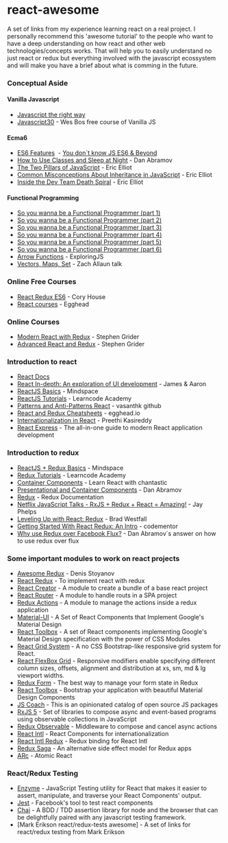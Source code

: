 # react-awesome
A set of links from my experience learning react on a real project. I personally recommend this 'awesome tutorial' to the people who want to have a deep understanding on how react and other web technologies/concepts works. That will help you to easily understand no just react or redux but everything involved with the javascript ecossystem and will make you have a brief about what is comming in the future.

### Conceptual Aside

#### Vanilla Javascript
  - [Javascript the right way](http://jstherightway.org/)
  - [Javascript30](https://javascript30.com/) - Wes Bos free course of Vanilla JS

#### Ecma6
  - [ES6 Features](https://github.com/lukehoban/es6features/blob/master/README.md)
  - [You don`t know JS ES6 & Beyond](https://github.com/getify/You-Dont-Know-JS/tree/master/es6%20%26%20beyond#you-dont-know-js-es6--beyond)
  - [How to Use Classes and Sleep at Night](https://medium.com/@dan_abramov/how-to-use-classes-and-sleep-at-night-9af8de78ccb4#.jatbadoh1) - Dan Abramov
  - [The Two Pillars of JavaScript](https://medium.com/javascript-scene/the-two-pillars-of-javascript-ee6f3281e7f3#.tomhosj4q) - Eric Elliot
  - [Common Misconceptions About Inheritance in JavaScript](https://medium.com/javascript-scene/common-misconceptions-about-inheritance-in-javascript-d5d9bab29b0a#.idh85yys5) - Eric Elliot
  - [Inside the Dev Team Death Spiral](https://medium.com/javascript-scene/inside-the-dev-team-death-spiral-6a7ea255467b#.awz5r90n6) - Eric Elliot

#### Functional Programming
  - [So you wanna be a Functional Programmer (part 1)](https://medium.com/@cscalfani/so-you-want-to-be-a-functional-programmer-part-1-1f15e387e536#.nq3tjj1em) 
  - [So you wanna be a Functional Programmer (part 2)](https://medium.com/@cscalfani/so-you-want-to-be-a-functional-programmer-part-2-7005682cec4a#.aaf6gcc05)
  - [So you wanna be a Functional Programmer (part 3)](https://medium.com/@cscalfani/so-you-want-to-be-a-functional-programmer-part-3-1b0fd14eb1a7#.kbrehrs19)
  - [So you wanna be a Functional Programmer (part 4)](https://medium.com/@cscalfani/so-you-want-to-be-a-functional-programmer-part-4-18fbe3ea9e49#.hzyb743by)
  - [So you wanna be a Functional Programmer (part 5)](https://medium.com/@cscalfani/so-you-want-to-be-a-functional-programmer-part-5-c70adc9cf56a#.qtet85y58)
  - [So you wanna be a Functional Programmer (part 6)](https://medium.com/@cscalfani/so-you-want-to-be-a-functional-programmer-part-6-db502830403#.bkmrbcaoa)
  - [Arrow Functions](http://exploringjs.com/es6/ch_arrow-functions.html) - ExploringJS
  - [Vectors, Maps, Set](https://www.infoq.com/presentations/julia-vectors-maps-sets) - Zach Allaun talk

### Online Free Courses
 - [React Redux ES6](https://www.pluralsight.com/courses/react-redux-react-router-es6) - Cory House 
 - [React courses](https://egghead.io/technologies/react) - Egghead
 
### Online Courses
 - [Modern React with Redux](https://www.udemy.com/react-redux/) - Stephen Grider
 - [Advanced React and Redux](https://www.udemy.com/react-redux-tutorial/) - Stephen Grider

### Introduction to react
 - [React Docs](https://facebook.github.io/react/docs/hello-world.html)
 - [React In-depth: An exploration of UI development](https://developmentarc.gitbooks.io/react-indepth/content/) - James & Aaron
 - [ReactJS Basics](https://www.youtube.com/playlist?list=PL55RiY5tL51oyA8euSROLjMFZbXaV7skS) - Mindspace
 - [ReactJS Tutorials](https://www.youtube.com/playlist?list=PLoYCgNOIyGABj2GQSlDRjgvXtqfDxKm5b) - Learncode Academy
 - [Patterns and Anti-Patterns React](https://github.com/vasanthk/react-bits) - vasanthk github
 - [React and Redux Cheatsheets](https://egghead.io/react-redux-cheatsheets) - egghead.io
 - [Internationalization in React](https://medium.freecodecamp.com/internationalization-in-react-7264738274a0#.ze2cn9l65) - Preethi Kasireddy
 - [React Express](http://www.react.express/) - The all-in-one guide to modern React application development

### Introduction to redux
 - [ReactJS + Redux Basics](https://www.youtube.com/playlist?list=PL55RiY5tL51rrC3sh8qLiYHqUV3twEYU_) - Mindspace
 - [Redux Tutorials](https://www.youtube.com/playlist?list=PLoYCgNOIyGADILc3iUJzygCqC8Tt3bRXt) - Learncode Academy
 - [Container Components](https://medium.com/@learnreact/container-components-c0e67432e005#.wwq75q6a7) - Learn React with chantastic
 - [Presentational and Container Components](https://medium.com/@dan_abramov/smart-and-dumb-components-7ca2f9a7c7d0#.eqm0s1ky7) - Dan Abramov 
 - [Redux](http://redux.js.org/) - Redux Documentation
 - [Netflix JavaScript Talks - RxJS + Redux + React = Amazing!](https://www.youtube.com/watch?v=AslncyG8whg) - Jay Phelps
 - [Leveling Up with React: Redux](https://css-tricks.com/learning-react-redux/) - Brad Westfall
 - [Getting Started With React Redux: An Intro](https://www.codementor.io/reactjs/tutorial/intro-to-react-redux-pros) - codementor
 - [Why use Redux over Facebook Flux?](http://stackoverflow.com/questions/32461229/why-use-redux-over-facebook-flux/32920459#32920459) - Dan Abramov`s answer on how to use redux over flux
 
### Some important modules to work on react projects
 - [Awesome Redux](https://github.com/xgrommx/awesome-redux) - Denis Stoyanov
 - [React Redux](https://github.com/reactjs/react-redux) - To implement react with redux
 - [React Creator](https://github.com/facebookincubator/create-react-app) - A module to create a bundle of a base react project
 - [React Router](https://github.com/ReactTraining/react-router) - A module to handle routs in a SPA project
 - [Redux Actions](https://github.com/acdlite/redux-actions) - A module to manage the actions inside a redux application
 - [Material-UI](http://www.material-ui.com) - A Set of React Components that Implement Google's Material Design
 - [React Toolbox](https://github.com/react-toolbox/react-toolbox) - A set of React components implementing Google's Material Design specification with the power of CSS Modules
 - [React Grid System](https://jsxmachina.github.io/react-grid-system/) - A no CSS Bootstrap-like responsive grid system for React.
 - [React FlexBox Grid](http://roylee0704.github.io/react-flexbox-grid/) - Responsive modifiers enable specifying different column sizes, offsets, alignment and distribution at xs, sm, md & lg viewport widths.
 - [Redux Form](http://redux-form.com) - The best way to manage your form state in Redux
 - [React Toolbox](http://react-toolbox.com) - Bootstrap your application with beautiful Material Design Components
 - [JS Coach](https://js.coach/react) - This is an opinionated catalog of open source JS packages
 - [RxJS 5](https://github.com/ReactiveX/RxJS) - Set of libraries to compose async and event-based programs using observable collections in JavaScript
 - [Redux Observable](https://redux-observable.js.org/) - Middleware to compose and cancel async actions
 - [React Intl](https://formatjs.io/react/v1/#formatted-message) - React Components for internationalization
 - [React Intl Redux](https://github.com/ratson/react-intl-redux) - Redux binding for React Intl
 - [Redux Saga](https://github.com/redux-saga/redux-saga) - An alternative side effect model for Redux apps
 - [ARc](https://arc.js.org/) - Atomic React
 
### React/Redux Testing
- [Enzyme](http://airbnb.io/enzyme/) - JavaScript Testing utility for React that makes it easier to assert, manipulate, and traverse your React Components' output.
- [Jest](https://facebook.github.io/jest/docs/getting-started.html#content) - Facebook's tool to test react components
- [Chai](http://chaijs.com/) - A BDD / TDD assertion library for node and the browser that can be delightfully paired with any javascript testing framework.
- [Mark Erikson react/redux-tests awesome] - A set of links for react/redux testing from Mark Erikson
